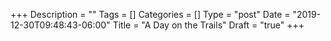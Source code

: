 +++
Description = ""
Tags = []
Categories = []
Type = "post"
Date = "2019-12-30T09:48:43-06:00"
Title = "A Day on the Trails"
Draft = "true"
+++
